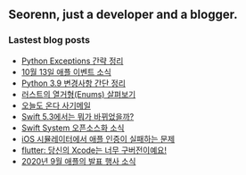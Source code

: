 ## Seorenn, just a developer and a blogger.

### Lastest blog posts

<!-- BLOG-POST-LIST:START -->
- [Python Exceptions 간략 정리](https://seorenn.tistory.com/153)
- [10월 13일 애플 이벤트 소식](https://seorenn.tistory.com/156)
- [Python 3.9 변경사항 간단 정리](https://seorenn.tistory.com/155)
- [러스트의 열거형(Enums) 살펴보기](https://seorenn.tistory.com/148)
- [오늘도 온다 사기메일](https://seorenn.tistory.com/154)
- [Swift 5.3에서는 뭐가 바뀌었을까?](https://seorenn.tistory.com/118)
- [Swift System 오픈소스화 소식](https://seorenn.tistory.com/152)
- [iOS 시뮬레이터에서 애플 인증이 실패하는 문제](https://seorenn.tistory.com/150)
- [flutter: 당신의 Xcode는 너무 구버전이예요!](https://seorenn.tistory.com/151)
- [2020년 9월 애플의 발표 행사 소식](https://seorenn.tistory.com/149)
<!-- BLOG-POST-LIST:END -->
